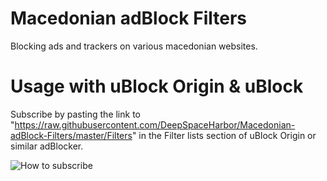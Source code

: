 # Macedonian adBlock Filters
Blocking ads and trackers on various macedonian websites.

# Usage with uBlock Origin &amp; uBlock
Subscribe by pasting the link to "https://raw.githubusercontent.com/DeepSpaceHarbor/Macedonian-adBlock-Filters/master/Filters" in the Filter lists section of uBlock Origin or similar adBlocker.


![How to subscribe](https://i.imgur.com/Gvyvgyo.png)


